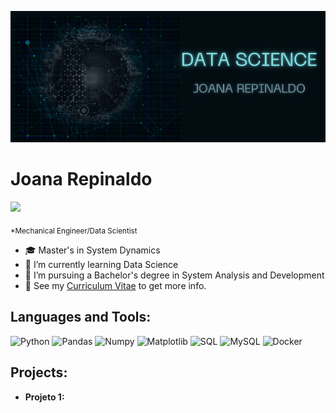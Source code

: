 <p align="center">
  <img src="banner.png" >
</p>

<h1> Joana Repinaldo</h1>
<a href="https://www.linkedin.com/in/joana-pereira-repinaldo-3368b7116" alt="linkedin" target="_blank">

<img src="https://img.shields.io/badge/LinkedIn-%230077B5.svg?&style=flat-square&logo=linkedin&logoColor=white">

</a>

<sub>*Mechanical Engineer/Data Scientist</sub>
- 🎓 Master's in System Dynamics
- 🌱 I’m currently learning Data Science
- 💼 I’m pursuing a Bachelor's degree in System Analysis and Development
- 👀 See my [Curriculum Vitae](https://joana-repinaldo.vercel.app/) to get more info.


## Languages and Tools:  


![Python](https://img.shields.io/badge/-Python-black?style=flat&logo=python)
![Pandas](https://img.shields.io/badge/-Pandas-150458?style=flat&logo=Pandas)
![Numpy](https://img.shields.io/badge/-Numpy-lightgray?style=flat&logo=Numpy&logoColor=white)
![Matplotlib](https://img.shields.io/badge/-Matplotlib-black?style=flat&logo=Matplotlib&logoColor=white)
![SQL](https://img.shields.io/badge/-SQL-orange?style=flat&logo=sql)
![MySQL](https://img.shields.io/badge/-MySQL-lightgray?style=flat&logo=mysql)
![Docker](https://img.shields.io/badge/-2496ED?style=flat&logo=Docker&logoColor=white)


## Projects:


- **Projeto 1:**

